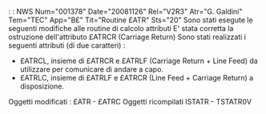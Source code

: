  :  : NWS Num="001378" Date="20081126" Rel="V2R3" Atr="G. Galdini" Tem="TEC" App="B£" Tit="Routine £ATR" Sts="20"
Sono stati esegute le seguenti modifiche alle routine di calcolo attributi 
E' stata corretta la ostruzione dell'attributo £ATRCR (Carriage Return) 
Sono stati realizzati i seguenti attributi (di due caratteri)  : 
- £ATRCL, insieme di £ATRCR e £ATRLF (Carriage Return + Line Feed) da utilizzare per comunicare di
andare a capo.
- £ATRLC, insieme di £ATRLF e £ATRCR (Line Feed + Carriage Return) a disposizione.

Oggetti modificati : 
£ATR - £ATRC
Oggetti ricompilati
ISTATR - TSTATR0V
